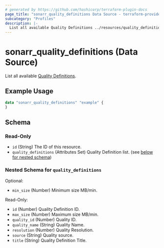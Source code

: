 ```yaml
---
# generated by https://github.com/hashicorp/terraform-plugin-docs
page_title: "sonarr_quality_definitions Data Source - terraform-provider-sonarr"
subcategory: "Profiles"
description: |-
  List all available Quality Definitions ../resources/quality_definition.
---
```


# sonarr_quality_definitions (Data Source)

<!-- subcategory:Profiles -->
List all available [Quality Definitions](../resources/quality_definition).

## Example Usage

```terraform
data "sonarr_quality_definitions" "example" {
}
```

<!-- schema generated by tfplugindocs -->
## Schema

### Read-Only

- `id` (String) The ID of this resource.
- `quality_definitions` (Attributes Set) Quality Definition list. (see [below for nested schema](#nestedatt--quality_definitions))

<a id="nestedatt--quality_definitions"></a>
### Nested Schema for `quality_definitions`

Optional:

- `min_size` (Number) Minimum size MB/min.

Read-Only:

- `id` (Number) Quality Definition ID.
- `max_size` (Number) Maximum size MB/min.
- `quality_id` (Number) Quality ID.
- `quality_name` (String) Quality Name.
- `resolution` (Number) Quality Resolution.
- `source` (String) Quality source.
- `title` (String) Quality Definition Title.
